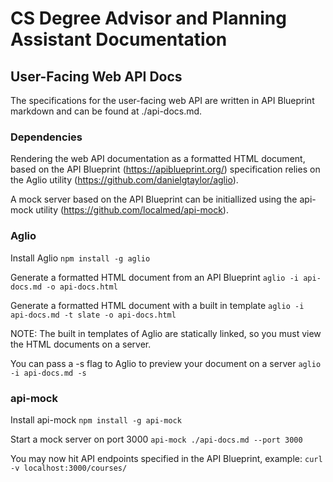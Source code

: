 # CS Degree Advisor and Planning Assistant Documentation

## User-Facing Web API Docs
The specifications for the user-facing web API are written in API Blueprint
markdown and can be found at ./api-docs.md.

### Dependencies
Rendering the web API documentation as a formatted HTML document, based on 
the API Blueprint (https://apiblueprint.org/) specification relies on the 
Aglio utility (https://github.com/danielgtaylor/aglio).

A mock server based on the API Blueprint can be initiallized using the api-mock
utility (https://github.com/localmed/api-mock).

### Aglio
Install Aglio
`npm install -g aglio`

Generate a formatted HTML document from an API Blueprint
`aglio -i api-docs.md -o api-docs.html`

Generate a formatted HTML document with a built in template
`aglio -i api-docs.md -t slate -o api-docs.html`

NOTE: The built in templates of Aglio are statically linked, so you must view
the HTML documents on a server.

You can pass a -s flag to Aglio to preview your document on a server
`aglio -i api-docs.md -s`

### api-mock
Install api-mock
`npm install -g api-mock`

Start a mock server on port 3000
`api-mock ./api-docs.md --port 3000`

You may now hit API endpoints specified in the API Blueprint, example:
`curl -v localhost:3000/courses/`
